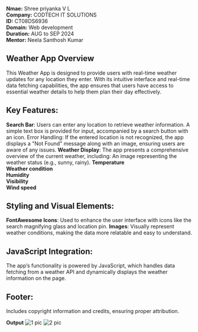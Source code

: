 **Nmae:** Shree priyanka V L <br>
**Company:** CODTECH IT SOLUTIONS   <br>
**ID:** CT08DS6936  <br>
**Domain:** Web development   <br>
**Duration:** AUG to SEP 2024   <br>
**Mentor:** Neela Santhosh Kumar  <br>

## Weather App Overview
This Weather App is designed to provide users with real-time weather updates for any location they enter. With its intuitive interface and real-time data fetching capabilities, the app ensures that users have access to essential weather details to help them plan their day effectively.

## Key Features:
**Search Bar**: Users can enter any location to retrieve weather information. A simple text box is provided for input, accompanied by a search button with an icon.
Error Handling: If the entered location is not recognized, the app displays a "Not Found" message along with an image, ensuring users are aware of any issues.
**Weather Display**: The app presents a comprehensive overview of the current weather, including:
An image representing the weather status (e.g., sunny, rainy).
**Temperature  <br>
Weather condition  <br>
Humidity  <br>
Visibility  <br> 
Wind speed   <br>**   
## Styling and Visual Elements:
**FontAwesome Icons**: Used to enhance the user interface with icons like the search magnifying glass and location pin.
**Images**: Visually represent weather conditions, making the data more relatable and easy to understand.
## JavaScript Integration:
The app’s functionality is powered by JavaScript, which handles data fetching from a weather API and dynamically displays the weather information on the page.
## Footer:
Includes copyright information and credits, ensuring proper attribution.

**Output**
![1 pic](https://github.com/user-attachments/assets/62f9f0b4-391a-4a90-a942-0602ce213128)
![2 pic](https://github.com/user-attachments/assets/526b0a05-33ea-4f46-b391-a228944715ac)








